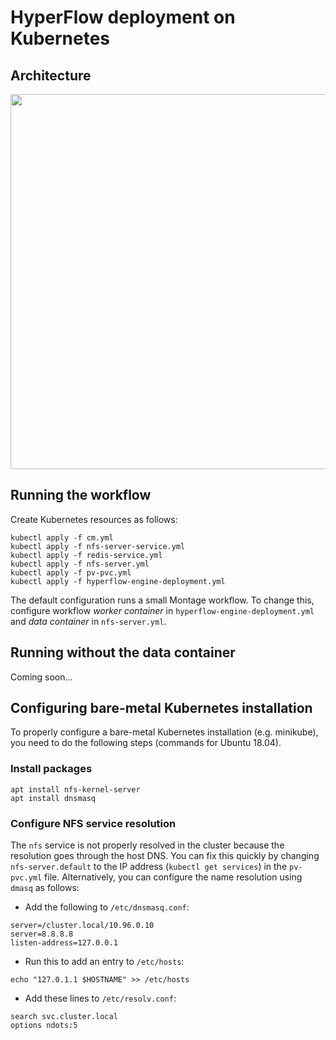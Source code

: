 # HyperFlow deployment on Kubernetes
## Architecture

<img src="https://github.com/hyperflow-wms/hyperflow-k8s-deployment/blob/master/hypeflow-k8s-arch.png" width="600">

## Running the workflow

Create Kubernetes resources as follows:
```
kubectl apply -f cm.yml
kubectl apply -f nfs-server-service.yml
kubectl apply -f redis-service.yml
kubectl apply -f nfs-server.yml
kubectl apply -f pv-pvc.yml
kubectl apply -f hyperflow-engine-deployment.yml
```

The default configuration runs a small Montage workflow. To change this, configure workflow *worker container* in `hyperflow-engine-deployment.yml` and *data container* in `nfs-server.yml`.

## Running without the data container
Coming soon...

## Configuring bare-metal Kubernetes installation
To properly configure a bare-metal Kubernetes installation (e.g. minikube), you need to do the following steps (commands for Ubuntu 18.04).

### Install packages
```
apt install nfs-kernel-server
apt install dnsmasq
```

### Configure NFS service resolution
The `nfs` service is not properly resolved in the cluster because the resolution goes through the host DNS. You can fix this quickly by changing `nfs-server.default` to the IP address (`kubectl get services`) in the `pv-pvc.yml` file. Alternatively, you can configure the name resolution using `dmasq` as follows: 

- Add the following to `/etc/dnsmasq.conf`: 
```
server=/cluster.local/10.96.0.10
server=8.8.8.8
listen-address=127.0.0.1
```
- Run this to add an entry to `/etc/hosts`:
```
echo "127.0.1.1 $HOSTNAME" >> /etc/hosts 
```
- Add these lines to `/etc/resolv.conf`:
```
search svc.cluster.local
options ndots:5
```
